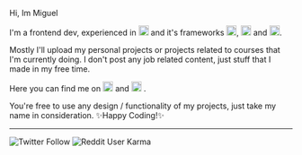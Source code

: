 Hi, Im Miguel

I'm a frontend dev, experienced in <img alt="react-icon" src="https://cdn.worldvectorlogo.com/logos/logo-javascript.svg"
         width="18px" height="18px" class="pointer-events: none"/> and it's frameworks <img alt="angular-icon" src="https://cdn.worldvectorlogo.com/logos/angular-icon.svg"
         width="18px" height="18px" class="pointer-events: none"/>, <img alt="react-icon" src="https://cdn.worldvectorlogo.com/logos/vue-9.svg"
         width="18px" height="18px" class="pointer-events: none"/> and <img alt="react-icon" src="https://cdn.worldvectorlogo.com/logos/react-2.svg"
         width="18px" height="18px" class="pointer-events: none"/>.
         
Mostly I'll upload my personal projects or projects related to courses that I'm currently doing. I don't post any job related content, just stuff that I made in my free time.

Here you can find me on 
      <a href="https://www.linkedin.com/in/miguelhem/" target="_blank"  style="text-decoration: none">
         <img alt="linkedin-icon" src="https://cdn.worldvectorlogo.com/logos/linkedin-icon-2.svg"
         width="18px" height="18px" />
      </a>
 and   <a href="https://twitter.com/username_kvothe" target="_blank" style="text-decoration: none" >
         <img alt="twitter-icon" src="https://cdn-icons-png.flaticon.com/512/733/733579.png"
         width="18px" height="18px"/>
      </a>.

You're free to use any design / functionality of my projects, just take my name in consideration. ✨Happy Coding!✨

<hr/>

<div style="display: flex, margin: 1rem" >
         <img alt="Twitter Follow" src="https://img.shields.io/twitter/follow/miguelhemmm?style=social">
         <img alt="Reddit User Karma" src="https://img.shields.io/reddit/user-karma/combined/miguelhempit?style=social">
<div/>


<!---
miguelhemmm/miguelhemmm is a ✨ special ✨ repository because its `README.md` (this file) appears on your GitHub profile.
You can click the Preview link to take a look at your changes.
--->
